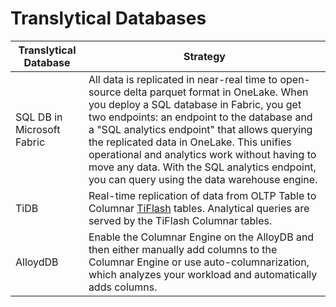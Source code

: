# Translytical Databases

|Translytical Database|Strategy|
|---------------------|--------|
|SQL DB in Microsoft Fabric| All data is replicated in near-real time to open-source delta parquet format in OneLake. When you deploy a SQL database in Fabric, you get two endpoints: an endpoint to the database and a "SQL analytics endpoint" that allows querying the replicated data in OneLake. This unifies operational and analytics work without having to move any data. With the SQL analytics endpoint, you can query using the data warehouse engine.
|TiDB|Real-time replication of data from OLTP Table to Columnar [TiFlash](https://docs.pingcap.com/tidb/stable/tiflash-overview) tables. Analytical queries are served by the TiFlash Columnar tables. |
|AlloydDB|Enable the Columnar Engine on the AlloyDB and then either manually add columns to the Columnar Engine or use auto-columnarization, which analyzes your workload and automatically adds columns.|
